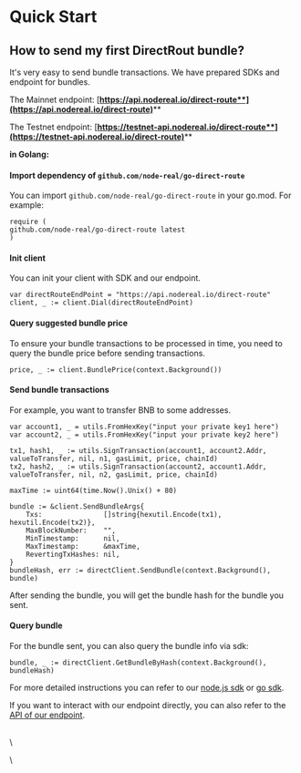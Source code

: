 # Quick Start

## **How to send my first DirectRout bundle?**

It's very easy to send bundle transactions. We have prepared SDKs and endpoint for bundles.

The Mainnet endpoint: [**https://api.nodereal.io/direct-route**](https://api.nodereal.io/direct-route)****

The Testnet endpoint: [**https://testnet-api.nodereal.io/direct-route**](https://testnet-api.nodereal.io/direct-route)****



**in Golang:**

#### Import dependency of `github.com/node-real/go-direct-route` <a href="#import-dependency-of-github.com-node-real-go-direct-route" id="import-dependency-of-github.com-node-real-go-direct-route"></a>

You can import `github.com/node-real/go-direct-route` in your go.mod. For example:

```
require ( 
github.com/node-real/go-direct-route latest 
)
```

#### Init client <a href="#init-client" id="init-client"></a>

You can init your client with SDK and our endpoint.

```
var directRouteEndPoint = "https://api.nodereal.io/direct-route"
client, _ := client.Dial(directRouteEndPoint)
```

#### Query suggested bundle price <a href="#query-suggested-bundle-price" id="query-suggested-bundle-price"></a>

To ensure your bundle transactions to be processed in time, you need to query the bundle price before sending transactions.

```
price, _ := client.BundlePrice(context.Background())
```

#### Send bundle transactions

For example, you want to transfer BNB to some addresses.

```
var account1, _ = utils.FromHexKey("input your private key1 here")
var account2, _ = utils.FromHexKey("input your private key2 here")

tx1, hash1, _ := utils.SignTransaction(account1, account2.Addr, valueToTransfer, nil, n1, gasLimit, price, chainId)
tx2, hash2, _ := utils.SignTransaction(account2, account1.Addr, valueToTransfer, nil, n2, gasLimit, price, chainId)

maxTime := uint64(time.Now().Unix() + 80)

bundle := &client.SendBundleArgs{
    Txs:               []string{hexutil.Encode(tx1), hexutil.Encode(tx2)},
    MaxBlockNumber:    "",
    MinTimestamp:      nil,
    MaxTimestamp:      &maxTime,
    RevertingTxHashes: nil,
}
bundleHash, err := directClient.SendBundle(context.Background(), bundle)
```

After sending the bundle, you will get the bundle hash for the bundle you sent.



#### Query bundle

For the bundle sent, you can also query the bundle info via sdk:

```
bundle, _ := directClient.GetBundleByHash(context.Background(), bundleHash)
```

For more detailed instructions you can refer to our [node.js sdk](https://github.com/node-real/js-direct-route) or [go sdk](https://github.com/node-real/go-direct-route).

If you want to interact with our endpoint directly, you can also refer to the [API of our endpoint](https://nodereal.gitbook.io/nodereal/direct-route/direct-route-api).

\
\


\
